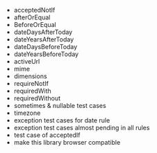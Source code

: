 - acceptedNotIf
- afterOrEqual
- BeforeOrEqual
- dateDaysAfterToday
- dateYearsAfterToday
- dateDaysBeforeToday
- dateYearsBeforeToday
- activeUrl
- mime
- dimensions
- requireNotIf
- requiredWith
- requiredWithout
- sometimes & nullable test cases
- timezone
- exception test cases for date rule
- exception test cases almost pending in all rules
- test case of acceptedIf
- make this library browser compatible
